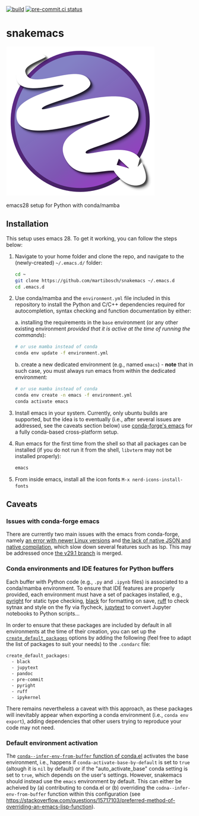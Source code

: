 [![build](https://github.com/martibosch/snakemacs/actions/workflows/build.yaml/badge.svg)](https://github.com/martibosch/snakemacs/actions/workflows/build.yaml)
[![pre-commit.ci status](https://results.pre-commit.ci/badge/github/martibosch/snakemacs/main.svg)](https://results.pre-commit.ci/latest/github/martibosch/snakemacs/main)

# snakemacs

![snakemacs logo](https://github.com/martibosch/snakemacs/blob/main/snakemacs.svg)

emacs28 setup for Python with conda/mamba

## Installation

This setup uses emacs 28. To get it working, you can follow the steps below:

1. Navigate to your home folder and clone the repo, and navigate to the (newly-created) `~/.emacs.d/` folder:

   ```bash
   cd ~
   git clone https://github.com/martibosch/snakemacs ~/.emacs.d
   cd .emacs.d
   ```

2. Use conda/mamba and the `environment.yml` file included in this repository to install the Python and C/C++ dependencies required for autocompletion, syntax checking and function documentation by either:

   a. installing the requirements in the `base` environment (or any other existing environment _provided that it is active at the time of running the commands_):

   ```bash
   # or use mamba instead of conda
   conda env update -f environment.yml
   ```

   b. create a new dedicated environment (e.g., named `emacs`) - **note** that in such case, you must always run emacs from within the dedicated environment:

   ```bash
   # or use mamba instead of conda
   conda env create -n emacs -f environment.yml
   conda activate emacs
   ```

3. Install emacs in your system. Currently, only ubuntu builds are supported, but the idea is to eventually (i.e., after several issues are addressed, see the caveats section below) use [conda-forge's emacs](https://github.com/conda-forge/emacs-feedstock) for a fully conda-based cross-platform setup.

4. Run emacs for the first time from the shell so that all packages can be installed (if you do not run it from the shell, `libvterm` may not be installed properly):

   ```bash
   emacs
   ```

5. From inside emacs, install all the icon fonts `M-x nerd-icons-install-fonts`

## Caveats

### Issues with conda-forge emacs

There are currently two main issues with the emacs from conda-forge, namely [an error with newer Linux versions](https://github.com/conda-forge/emacs-feedstock/issues/63) and [the lack of native JSON and native compilation](https://github.com/conda-forge/emacs-feedstock/issues/59), which slow down several features such as lsp. This may be addressed once [the v29.1 branch](https://github.com/conda-forge/emacs-feedstock/pull/73) is merged.

### Conda environments and IDE features for Python buffers

Each buffer with Python code (e.g., `.py` and `.ipynb` files) is associated to a conda/mamba environment. To ensure that IDE features are properly provided, each environment must have a set of packages installed, e.g., [pyright](https://github.com/microsoft/pyright) for static type checking, [black](https://github.com/psf/black) for formatting on save, [ruff](https://beta.ruff.rs) to check sytnax and style on the fly via flycheck, [jupytext](https://github.com/mwouts/jupytext) to convert Jupyter notebooks to Python scripts...

In order to ensure that these packages are included by default in all environments at the time of their creation, you can set up the [`create_default_packages`](https://conda.io/projects/conda/en/latest/user-guide/configuration/use-condarc.html#config-add-default-pkgs) options by adding the following (feel free to adapt the list of packages to suit your needs) to the `.condarc` file:

```
create_default_packages:
  - black
  - jupytext
  - pandoc
  - pre-commit
  - pyright
  - ruff
  - ipykernel
```

There remains nevertheless a caveat with this approach, as these packages will inevitably appear when exporting a conda environment (i.e., `conda env export`), adding dependencies that other users trying to reproduce your code may not need.

### Default environment activation

The [`conda--infer-env-from-buffer` function of conda.el](https://github.com/necaris/conda.el/blob/main/conda.el#L264-L274) activates the base environment, i.e., happens if `conda-activate-base-by-default` is set to `true` (altough it is `nil` by default) or if the "auto_activate_base" conda setting is set to `true`, which depends on the user's settings. However, snakemacs should instead use the `emacs` environment by default. This can either be acheived by (a) contributing to conda.el or (b) overriding the `codna--infer-env-from-buffer` function within this configuration (see https://stackoverflow.com/questions/15717103/preferred-method-of-overriding-an-emacs-lisp-function).

